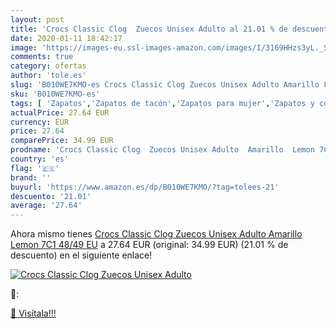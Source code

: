```yaml
---
layout: post
title: 'Crocs Classic Clog  Zuecos Unisex Adulto al 21.01 % de descuento'
date: 2020-01-11 18:42:17
image: 'https://images-eu.ssl-images-amazon.com/images/I/3169HHzs3yL._SL400_.jpg'
comments: true
category: ofertas
author: 'tole.es'
slug: 'B010WE7KMO-es Crocs Classic Clog Zuecos Unisex Adulto Amarillo Lemon 7C1...'
sku: 'B010WE7KMO-es'
tags: [ 'Zapatos','Zapatos de tacón','Zapatos para mujer','Zapatos y complementos','zuecos', ]
actualPrice: 27.64 EUR
currency: EUR
price: 27.64
comparePrice: 34.99 EUR
prodname: 'Crocs Classic Clog  Zuecos Unisex Adulto  Amarillo  Lemon 7C1   48/49 EU'
country: 'es'
flag: '🇪🇸'
brand: ''
buyurl: 'https://www.amazon.es/dp/B010WE7KMO/?tag=tolees-21'
descuento: '21.01'
average: '27.64'
---
```


Ahora mismo tienes [Crocs Classic Clog  Zuecos Unisex Adulto  Amarillo  Lemon 7C1   48/49 EU](https://www.amazon.es/dp/B010WE7KMO/?tag=tolees-21) a 27.64 EUR (original: 34.99 EUR) (21.01 %  de descuento) en el siguiente enlace!

[![Crocs Classic Clog  Zuecos Unisex Adulto](https://images-eu.ssl-images-amazon.com/images/I/3169HHzs3yL._SL400_.jpg)](https://www.amazon.es/dp/B010WE7KMO/?tag=tolees-21)

🔎:


[🛒 Visítala!!!](https://www.amazon.es/dp/B010WE7KMO/?tag=tolees-21)
